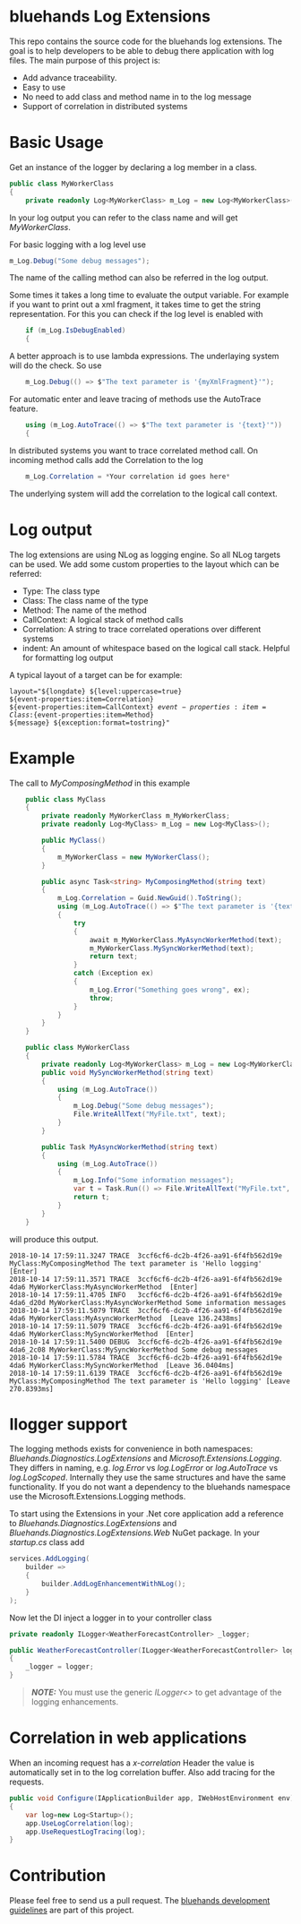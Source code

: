 # bluehands Log Extensions
This repo contains the source code for the bluehands log extensions. The goal is to help developers to be able to debug there application with log files. The main purpose of this project is:
* Add advance traceability. 
* Easy to use
* No need to add class and method name in to the log message
* Support of correlation in distributed systems

# Basic Usage

Get an instance of the logger by declaring a log member in a class.

```csharp
public class MyWorkerClass
{
    private readonly Log<MyWorkerClass> m_Log = new Log<MyWorkerClass>();
```
In your log output you can refer to the class name and will get *MyWorkerClass*. 

For basic logging with a log level use 
```csharp
m_Log.Debug("Some debug messages");
```
The name of the calling method can also be referred in the log output.

Some times it takes a long time to evaluate the output variable. For example if you want to print out a xml fragment, it takes time to get the string representation. For this you can check if the log level is enabled with
```csharp
    if (m_Log.IsDebugEnabled)
    {
 ```
A better approach is to use lambda expressions. The underlaying system will do the check. So use
```csharp
    m_Log.Debug(() => $"The text parameter is '{myXmlFragment}'");
```
For automatic enter and leave tracing of methods use the AutoTrace feature.
```csharp
    using (m_Log.AutoTrace(() => $"The text parameter is '{text}'"))
    {
```
In distributed systems you want to trace correlated method call. On incoming method calls add the Correlation to the log
```csharp
    m_Log.Correlation = *Your correlation id goes here* 
```
The underlying system will add the correlation to the logical call context.

# Log output
The log extensions are using NLog as logging engine. So all NLog targets can be used. We add some custom properties to the layout which can be referred:
* Type: The class type
* Class: The class name of the type
* Method: The name of the method
* CallContext: A logical stack of method calls
* Correlation: A string to trace correlated operations over different systems
* indent: An amount of whitespace based on the logical call stack. Helpful for formatting log output

A typical layout of a target can be for example:

<code>layout="${longdate} ${level:uppercase=true}  ${event-properties:item=Correlation} ${event-properties:item=CallContext} ${event-properties:item=Class}:${event-properties:item=Method} ${message} ${exception:format=tostring}"</code>

# Example
The call to *MyComposingMethod* in this example 
```csharp
    public class MyClass
    {
        private readonly MyWorkerClass m_MyWorkerClass;
        private readonly Log<MyClass> m_Log = new Log<MyClass>();

        public MyClass()
        {
            m_MyWorkerClass = new MyWorkerClass();
        }

        public async Task<string> MyComposingMethod(string text)
        {
            m_Log.Correlation = Guid.NewGuid().ToString();
            using (m_Log.AutoTrace(() => $"The text parameter is '{text}'"))
            {
                try
                {
                    await m_MyWorkerClass.MyAsyncWorkerMethod(text);
                    m_MyWorkerClass.MySyncWorkerMethod(text);
                    return text;
                }
                catch (Exception ex)
                {
                    m_Log.Error("Something goes wrong", ex);
                    throw;
                }
            }
        }
    }

    public class MyWorkerClass
    {
        private readonly Log<MyWorkerClass> m_Log = new Log<MyWorkerClass>();
        public void MySyncWorkerMethod(string text)
        {
            using (m_Log.AutoTrace())
            {
                m_Log.Debug("Some debug messages");
                File.WriteAllText("MyFile.txt", text);
            }
        }

        public Task MyAsyncWorkerMethod(string text)
        {
            using (m_Log.AutoTrace())
            {
                m_Log.Info("Some information messages");
                var t = Task.Run(() => File.WriteAllText("MyFile.txt", text));
                return t;
            }
        }
    }
```
will produce this output.

```
2018-10-14 17:59:11.3247 TRACE  3ccf6cf6-dc2b-4f26-aa91-6f4fb562d19e MyClass:MyComposingMethod The text parameter is 'Hello logging' [Enter] 
2018-10-14 17:59:11.3571 TRACE  3ccf6cf6-dc2b-4f26-aa91-6f4fb562d19e  4da6 MyWorkerClass:MyAsyncWorkerMethod  [Enter] 
2018-10-14 17:59:11.4705 INFO   3ccf6cf6-dc2b-4f26-aa91-6f4fb562d19e   4da6_d20d MyWorkerClass:MyAsyncWorkerMethod Some information messages 
2018-10-14 17:59:11.5079 TRACE  3ccf6cf6-dc2b-4f26-aa91-6f4fb562d19e  4da6 MyWorkerClass:MyAsyncWorkerMethod  [Leave 136.2438ms] 
2018-10-14 17:59:11.5079 TRACE  3ccf6cf6-dc2b-4f26-aa91-6f4fb562d19e  4da6 MyWorkerClass:MySyncWorkerMethod  [Enter] 
2018-10-14 17:59:11.5400 DEBUG  3ccf6cf6-dc2b-4f26-aa91-6f4fb562d19e   4da6_2c08 MyWorkerClass:MySyncWorkerMethod Some debug messages 
2018-10-14 17:59:11.5784 TRACE  3ccf6cf6-dc2b-4f26-aa91-6f4fb562d19e 4da6 MyWorkerClass:MySyncWorkerMethod  [Leave 36.0404ms] 
2018-10-14 17:59:11.6139 TRACE  3ccf6cf6-dc2b-4f26-aa91-6f4fb562d19e MyClass:MyComposingMethod The text parameter is 'Hello logging' [Leave 270.8393ms] 
```
# Ilogger support

The logging methods exists for convenience in both namespaces: *Bluehands.Diagnostics.LogExtensions* and *Microsoft.Extensions.Logging*. They differs in naming, e.g. *log.Error* vs *log.LogError* or *log.AutoTrace* vs *log.LogScoped*. Internally they use the same structures and have the same functionality. If you do not want a dependency to the bluehands namespace use the Microsoft.Extensions.Logging methods.

To start using the Extensions in your .Net core application add a reference to *Bluehands.Diagnostics.LogExtensions* and *Bluehands.Diagnostics.LogExtensions.Web* NuGet package. In your *startup.cs* class add 

```csharp
services.AddLogging(
    builder =>
    {
        builder.AddLogEnhancementWithNLog();  
    }
);
```

Now let the DI inject a logger in to your controller class

```csharp
private readonly ILogger<WeatherForecastController> _logger;

public WeatherForecastController(ILogger<WeatherForecastController> logger)
{
    _logger = logger;
}
```

> **_NOTE:_** You must use the generic *ILogger<>* to get advantage of the logging enhancements.

# Correlation in web applications

When an incoming request has a *x-correlation* Header the value is automatically set in to the log correlation buffer. Also add tracing for the requests.

```csharp
public void Configure(IApplicationBuilder app, IWebHostEnvironment env)
{
    var log=new Log<Startup>();
    app.UseLogCorrelation(log);
    app.UseRequestLogTracing(log);
}
```

# Contribution
Please feel free to send us a pull request. The [bluehands development guidelines](https://github.com/bluehands/development-guidelines) are part of this project.